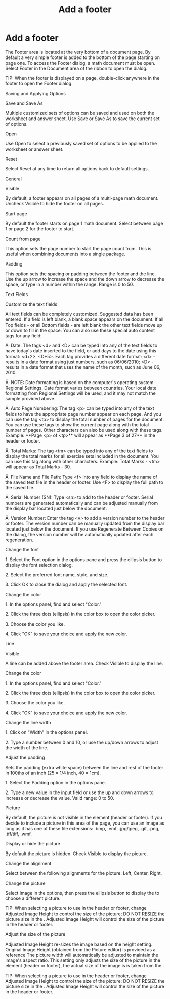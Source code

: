 ﻿---
title: Add a footer
category: tutorials
---

# Add a footer

The Footer area is located at the very bottom of a document page. By default a very simple footer is added to the bottom of the page starting on page one. To access the Footer dialog, a math document must be open. Select Footer in the Document area of the ribbon to open the dialog.

TIP: When the footer is displayed on a page, double-click anywhere in the footer to open the Footer dialog.

Saving and Applying Options

Save and Save As

Multiple customized sets of options can be saved and used on both the worksheet and answer sheet. Use Save or Save As to save the current set of options.

Open

Use Open to select a previously saved set of options to be applied to the worksheet or answer sheet.

Reset

Select Reset at any time to return all options back to default settings.

General

Visible

By default, a footer appears on all pages of a multi-page math document. Uncheck Visible to hide the footer on all pages.

Start page

By default the footer starts on page 1 math document. Select between page 1 or page 2 for the footer to start.

Count from page

This option sets the page number to start the page count from. This is useful when combining documents into a single package.

Padding

This option sets the spacing or padding between the footer and the line. Use the up arrow to increase the space and the down arrow to decrease the space, or type in a number within the range. Range is 0 to 50.

Text Fields

Customize the text fields

All text fields can be completely customized. Suggested data has been entered. If a field is left blank, a blank space appears on the document. If all Top fields - or all Bottom fields - are left blank the other text fields move up or down to fill in the space. You can also use these special auto content tags for any field:

Â· Date: The tags &lt;d&gt; and &lt;D&gt; can be typed into any of the text fields to have today's date inserted to the field, or add days to the date using this format: &lt;d+2&gt;, &lt;D+5&gt;. Each tag provides a different date format: &lt;d&gt; - results in a date format using just numbers, such as 06/06/2010; &lt;D&gt; - results in a date format that uses the name of the month, such as June 06, 2010.

Â· NOTE: Date formatting is based on the computer's operating system Regional Settings. Date format varies between countries. Your local date formatting from Regional Settings will be used, and it may not match the sample provided above.

Â· Auto Page Numbering: The tag &lt;p&gt; can be typed into any of the text fields to have the appropriate page number appear on each page. And you can use the tag &lt;tp&gt; to display the total number of pages for the document. You can use these tags to show the current page along with the total number of pages. Other characters can also be used along with these tags. Example: \*\*Page &lt;p&gt; of &lt;tp&gt;\*\* will appear as \*\*Page 3 of 27\*\* in the header or footer.

Â· Total Marks: The tag &lt;tm&gt; can be typed into any of the text fields to display the total marks for all exercise sets included in the document. You can use this tag along with other characters. Example: Total Marks - &lt;tm&gt; will appear as Total Marks - 30.

Â· File Name and File Path: Type &lt;f&gt; into any field to display the name of the saved test file in the header or footer. Use &lt;F&gt; to display the full path to the saved file.

Â· Serial Number (SN): Type &lt;sn&gt; to add to the header or footer. Serial numbers are generated automatically and can be adjusted manually from the display bar located just below the document.

Â· Version Number: Enter the tag &lt;v&gt; to add a version number to the header or footer. The version number can be manually updated from the display bar located just below the document. If you use Regenerate Between Copies on the dialog, the version number will be automatically updated after each regeneration.

Change the font

1\. Select the Font option in the options pane and press the ellipsis button to display the font selection dialog.

2\. Select the preferred font name, style, and size.

3\. Click OK to close the dialog and apply the selected font.

Change the color

1\. In the options panel, find and select "Color."

2\. Click the three dots (ellipsis) in the color box to open the color picker.

3\. Choose the color you like.

4\. Click "OK" to save your choice and apply the new color.

Line

Visible

A line can be added above the footer area. Check Visible to display the line.

Change the color

1\. In the options panel, find and select "Color."

2\. Click the three dots (ellipsis) in the color box to open the color picker.

3\. Choose the color you like.

4\. Click "OK" to save your choice and apply the new color.

Change the line width

1\. Click on "Width" in the options panel.

2\. Type a number between 0 and 10, or use the up/down arrows to adjust the width of the line.

Adjust the padding

Sets the padding (extra white space) between the line and rest of the footer in 100ths of an inch (25 = 1/4 inch, 40 = 1cm).

1\. Select the Padding option in the options pane.

2\. Type a new value in the input field or use the up and down arrows to increase or decrease the value. Valid range: 0 to 50.

Picture

By default, the picture is not visible in the element (header or footer). If you decide to include a picture in this area of the page, you can use an image as long as it has one of these file extensions: .bmp, .emf, .jpg/jpeg, .gif, .png, .tff/tiff, .wmf.

Display or hide the picture

By default the picture is hidden. Check Visible to display the picture.

Change the alignment

Select between the following alignments for the picture: Left, Center, Right.

Change the picture

Select Image in the options, then press the ellipsis button to display the to choose a different picture.

TIP: When selecting a picture to use in the header or footer, change Adjusted Image Height to control the size of the picture; DO NOT RESIZE the picture size in the . Adjusted Image Height will control the size of the picture in the header or footer.

Adjust the size of the picture

Adjusted Image Height re-sizes the image based on the height setting. Original Image Height (obtained from the Picture editor) is provided as a reference The picture width will automatically be adjusted to maintain the image's aspect ratio. This setting only adjusts the size of the picture in the element (header or footer), the actual size of the image is is taken from the .

TIP: When selecting a picture to use in the header or footer, change Adjusted Image Height to control the size of the picture; DO NOT RESIZE the picture size in the . Adjusted Image Height will control the size of the picture in the header or footer.
